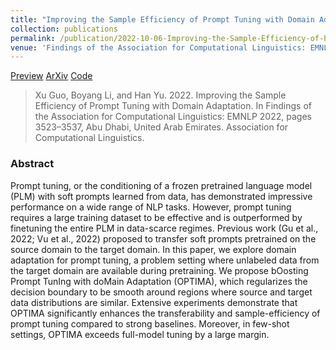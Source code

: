 ```yaml
---
title: "Improving the Sample Efficiency of Prompt Tuning with Domain Adaptation"
collection: publications
permalink: /publication/2022-10-06-Improving-the-Sample-Efficiency-of-Prompt-Tuning-with-Domain-Adaptation
venue: 'Findings of the Association for Computational Linguistics: EMNLP 2022'
---
```


[Preview](https://preview.aclanthology.org/emnlp-22-ingestion/2022.findings-emnlp.258/)
[ArXiv](https://arxiv.org/pdf/2210.02952.pdf)
[Code](https://github.com/guoxuxu/OPTIMA)

> Xu Guo, Boyang Li, and Han Yu. 2022. Improving the Sample Efficiency of Prompt Tuning with Domain Adaptation. In Findings of the Association for Computational Linguistics: EMNLP 2022, pages 3523–3537, Abu Dhabi, United Arab Emirates. Association for Computational Linguistics.


### Abstract
Prompt tuning, or the conditioning of a frozen pretrained language model (PLM) with soft prompts learned from data, has demonstrated impressive performance on a wide range of NLP tasks. However, prompt tuning requires a large training dataset to be effective and is outperformed by finetuning the entire PLM in data-scarce regimes. Previous work (Gu et al., 2022; Vu et al., 2022) proposed to transfer soft prompts pretrained on the source domain to the target domain. In this paper, we explore domain adaptation for prompt tuning, a problem setting where unlabeled data from the target domain are available during pretraining. We propose bOosting Prompt TunIng with doMain Adaptation (OPTIMA), which regularizes the decision boundary to be smooth around regions where source and target data distributions are similar. Extensive experiments demonstrate that OPTIMA significantly enhances the transferability and sample-efficiency of prompt tuning compared to strong baselines. Moreover, in few-shot settings, OPTIMA exceeds full-model tuning by a large margin.